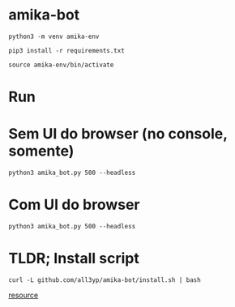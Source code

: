 # amika-bot

`python3 -m venv amika-env`

`pip3 install -r requirements.txt`

`source amika-env/bin/activate`

# Run

# Sem UI do browser (no console, somente)
`python3 amika_bot.py 500 --headless`

# Com UI do browser
`python3 amika_bot.py 500 --headless`

# TLDR; Install script

`curl -L github.com/all3yp/amika-bot/install.sh | bash`

[resource](https://github.com/All3yp/nao-eh-um-bot/blob/master/i-am-not-a-bot.py)
